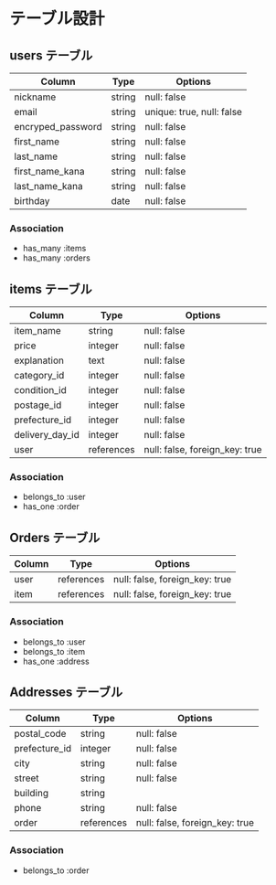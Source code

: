 # テーブル設計

## users テーブル

| Column             | Type   | Options                   |
| ------------------ | ------ | ------------------------- |
| nickname           | string | null: false               |
| email              | string | unique: true, null: false |
| encryped_password  | string | null: false               |
| first_name         | string | null: false               |
| last_name          | string | null: false               |
| first_name_kana    | string | null: false               |
| last_name_kana     | string | null: false               |
| birthday           | date   | null: false               |

### Association

- has_many :items
- has_many :orders


## items テーブル

| Column            | Type        | Options                        |
| ----------------- | ----------  | ------------------------------ |
| item_name         | string      | null: false                    |
| price             | integer     | null: false                    |
| explanation       | text        | null: false                    |
| category_id       | integer     | null: false                    |
| condition_id      | integer     | null: false                    |
| postage_id        | integer     | null: false                    |
| prefecture_id     | integer     | null: false                    |
| delivery_day_id   | integer     | null: false                    |
| user              | references  | null: false, foreign_key: true |

### Association

- belongs_to :user
- has_one :order

## Orders テーブル

| Column             | Type       | Options                        |
| ------------------ | ---------- | ------------------------------ |
| user               | references | null: false, foreign_key: true |
| item               | references | null: false, foreign_key: true |

### Association

- belongs_to :user
- belongs_to :item
- has_one :address

## Addresses テーブル

| Column             | Type        | Options                        |
| ------------------ | ----------  | ------------------------------ |
| postal_code        | string      | null: false                    |
| prefecture_id      | integer     | null: false                    |
| city               | string      | null: false                    |
| street             | string      | null: false                    |
| building           | string      |                                |
| phone              | string      | null: false                    |
| order              | references  | null: false, foreign_key: true |


### Association

- belongs_to :order